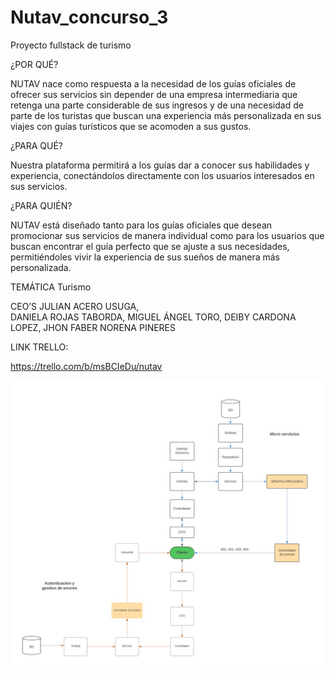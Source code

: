 # Nutav_concurso_3
Proyecto fullstack de turismo

¿POR QUÉ?

NUTAV nace como respuesta a la necesidad de los guías oficiales de ofrecer sus servicios sin depender de una empresa intermediaria que retenga una parte considerable de sus ingresos y de una necesidad de parte de los turistas que buscan una experiencia más personalizada en sus viajes con guías turísticos que se acomoden a sus gustos. 

¿PARA QUÉ?

Nuestra plataforma permitirá a  los guías dar a conocer sus habilidades y experiencia, conectándolos directamente con los usuarios interesados en sus servicios.

¿PARA QUIÉN?

NUTAV está diseñado tanto para los guías oficiales que desean promocionar sus servicios de manera individual como para los usuarios que buscan encontrar el guía perfecto que se ajuste a sus necesidades, permitiéndoles vivir la experiencia de sus sueños de manera más personalizada.

TEMÁTICA
Turismo

CEO’S
JULIAN ACERO USUGA,  
DANIELA ROJAS TABORDA,
MIGUEL ÁNGEL TORO,
DEIBY CARDONA LOPEZ,
JHON FABER NORENA PINERES


LINK TRELLO:

https://trello.com/b/msBCIeDu/nutav

![Diagrama_Arquitectura](https://github.com/jusuga2001/Nutav_concurso_3/blob/main/diagramaArquitectura.jpeg)

